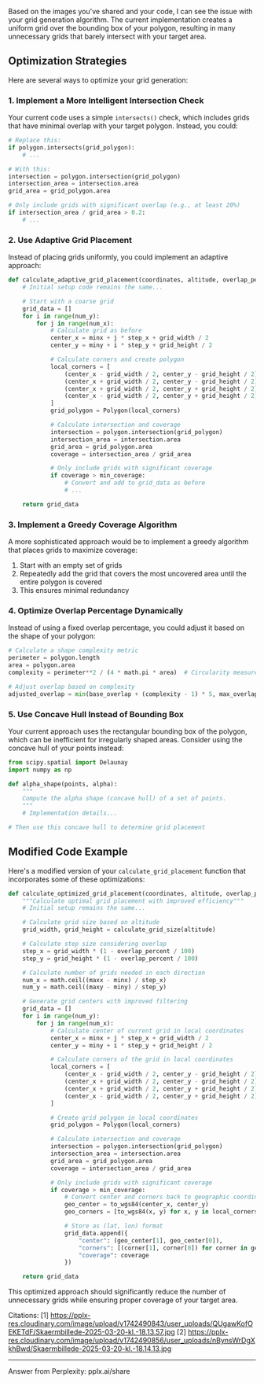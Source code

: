 Based on the images you've shared and your code, I can see the issue with your grid generation algorithm. The current implementation creates a uniform grid over the bounding box of your polygon, resulting in many unnecessary grids that barely intersect with your target area.

## Optimization Strategies

Here are several ways to optimize your grid generation:

### 1. Implement a More Intelligent Intersection Check

Your current code uses a simple `intersects()` check, which includes grids that have minimal overlap with your target polygon. Instead, you could:

```python
# Replace this:
if polygon.intersects(grid_polygon):
    # ...

# With this:
intersection = polygon.intersection(grid_polygon)
intersection_area = intersection.area
grid_area = grid_polygon.area

# Only include grids with significant overlap (e.g., at least 20%)
if intersection_area / grid_area > 0.2:
    # ...
```

### 2. Use Adaptive Grid Placement

Instead of placing grids uniformly, you could implement an adaptive approach:

```python
def calculate_adaptive_grid_placement(coordinates, altitude, overlap_percent, min_coverage=0.2):
    # Initial setup code remains the same...

    # Start with a coarse grid
    grid_data = []
    for i in range(num_y):
        for j in range(num_x):
            # Calculate grid as before
            center_x = minx + j * step_x + grid_width / 2
            center_y = miny + i * step_y + grid_height / 2

            # Calculate corners and create polygon
            local_corners = [
                (center_x - grid_width / 2, center_y - grid_height / 2),
                (center_x + grid_width / 2, center_y - grid_height / 2),
                (center_x + grid_width / 2, center_y + grid_height / 2),
                (center_x - grid_width / 2, center_y + grid_height / 2)
            ]
            grid_polygon = Polygon(local_corners)

            # Calculate intersection and coverage
            intersection = polygon.intersection(grid_polygon)
            intersection_area = intersection.area
            grid_area = grid_polygon.area
            coverage = intersection_area / grid_area

            # Only include grids with significant coverage
            if coverage > min_coverage:
                # Convert and add to grid_data as before
                # ...

    return grid_data
```

### 3. Implement a Greedy Coverage Algorithm

A more sophisticated approach would be to implement a greedy algorithm that places grids to maximize coverage:

1. Start with an empty set of grids
2. Repeatedly add the grid that covers the most uncovered area until the entire polygon is covered
3. This ensures minimal redundancy

### 4. Optimize Overlap Percentage Dynamically

Instead of using a fixed overlap percentage, you could adjust it based on the shape of your polygon:

```python
# Calculate a shape complexity metric
perimeter = polygon.length
area = polygon.area
complexity = perimeter**2 / (4 * math.pi * area)  # Circularity measure

# Adjust overlap based on complexity
adjusted_overlap = min(base_overlap + (complexity - 1) * 5, max_overlap)
```

### 5. Use Concave Hull Instead of Bounding Box

Your current approach uses the rectangular bounding box of the polygon, which can be inefficient for irregularly shaped areas. Consider using the concave hull of your points instead:

```python
from scipy.spatial import Delaunay
import numpy as np

def alpha_shape(points, alpha):
    """
    Compute the alpha shape (concave hull) of a set of points.
    """
    # Implementation details...

# Then use this concave hull to determine grid placement
```

## Modified Code Example

Here's a modified version of your `calculate_grid_placement` function that incorporates some of these optimizations:

```python
def calculate_optimized_grid_placement(coordinates, altitude, overlap_percent, min_coverage=0.2):
    """Calculate optimal grid placement with improved efficiency"""
    # Initial setup remains the same...

    # Calculate grid size based on altitude
    grid_width, grid_height = calculate_grid_size(altitude)

    # Calculate step size considering overlap
    step_x = grid_width * (1 - overlap_percent / 100)
    step_y = grid_height * (1 - overlap_percent / 100)

    # Calculate number of grids needed in each direction
    num_x = math.ceil((maxx - minx) / step_x)
    num_y = math.ceil((maxy - miny) / step_y)

    # Generate grid centers with improved filtering
    grid_data = []
    for i in range(num_y):
        for j in range(num_x):
            # Calculate center of current grid in local coordinates
            center_x = minx + j * step_x + grid_width / 2
            center_y = miny + i * step_y + grid_height / 2

            # Calculate corners of the grid in local coordinates
            local_corners = [
                (center_x - grid_width / 2, center_y - grid_height / 2),
                (center_x + grid_width / 2, center_y - grid_height / 2),
                (center_x + grid_width / 2, center_y + grid_height / 2),
                (center_x - grid_width / 2, center_y + grid_height / 2)
            ]

            # Create grid polygon in local coordinates
            grid_polygon = Polygon(local_corners)

            # Calculate intersection and coverage
            intersection = polygon.intersection(grid_polygon)
            intersection_area = intersection.area
            grid_area = grid_polygon.area
            coverage = intersection_area / grid_area

            # Only include grids with significant coverage
            if coverage > min_coverage:
                # Convert center and corners back to geographic coordinates
                geo_center = to_wgs84(center_x, center_y)
                geo_corners = [to_wgs84(x, y) for x, y in local_corners]

                # Store as (lat, lon) format
                grid_data.append({
                    "center": (geo_center[1], geo_center[0]),
                    "corners": [(corner[1], corner[0]) for corner in geo_corners],
                    "coverage": coverage
                })

    return grid_data
```

This optimized approach should significantly reduce the number of unnecessary grids while ensuring proper coverage of your target area.

Citations:
[1] https://pplx-res.cloudinary.com/image/upload/v1742490843/user_uploads/QUgawKofOEKETdF/Skaermbillede-2025-03-20-kl.-18.13.57.jpg
[2] https://pplx-res.cloudinary.com/image/upload/v1742490856/user_uploads/nBynsWrDgXkhBwd/Skaermbillede-2025-03-20-kl.-18.14.13.jpg

---

Answer from Perplexity: pplx.ai/share

